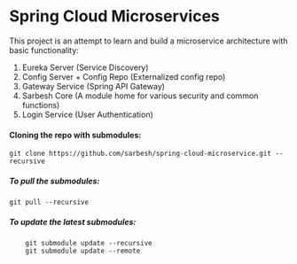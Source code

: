 # Spring Cloud Microservices

This project is an attempt to learn and build a microservice architecture with basic functionality:
1. Eureka Server (Service Discovery)
2. Config Server + Config Repo (Externalized config repo)
3. Gateway Service (Spring API Gateway)
4. Sarbesh Core (A module home for various security and common functions)
5. Login Service (User Authentication)

#### Cloning the repo with submodules: 
``` git clone https://github.com/sarbesh/spring-cloud-microservice.git --recursive ```

##### To pull the submodules:
``` git pull --recursive ```

##### To update the latest submodules:
``` 
    git submodule update --recursive 
    git submodule update --remote
```

